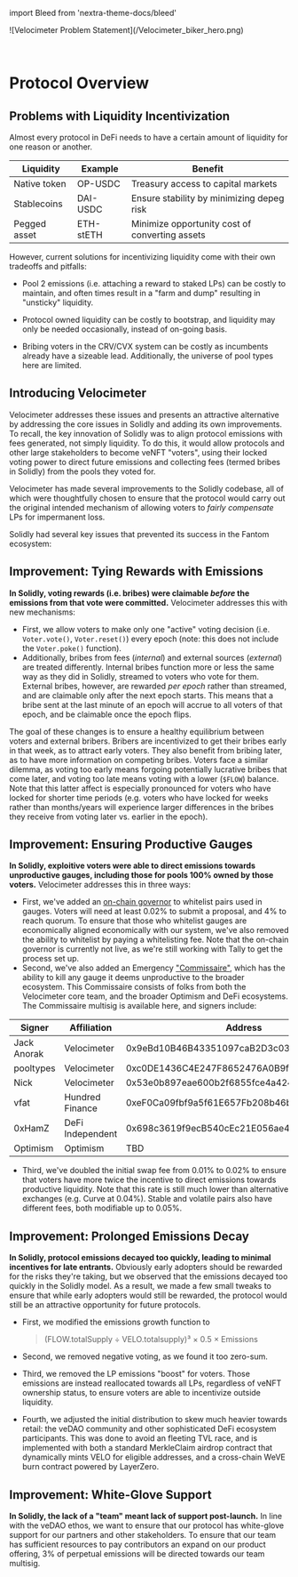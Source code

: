 import Bleed from 'nextra-theme-docs/bleed'

<Bleed>
  ![Velocimeter Problem Statement](/Velocimeter_biker_hero.png)
</Bleed>

&nbsp;

# Protocol Overview

## Problems with Liquidity Incentivization

Almost every protocol in DeFi needs to have a certain amount of liquidity for one reason or another.

| Liquidity    | Example   | Benefit                                        |
| ------------ | --------- | ---------------------------------------------- |
| Native token | OP-USDC   | Treasury access to capital markets             |
| Stablecoins  | DAI-USDC  | Ensure stability by minimizing depeg risk      |
| Pegged asset | ETH-stETH | Minimize opportunity cost of converting assets |

However, current solutions for incentivizing liquidity come with their own tradeoffs and pitfalls:

- Pool 2 emissions (i.e. attaching a reward to staked LPs) can be costly to maintain, and often times result in a "farm and dump" resulting in "unsticky" liquidity.

- Protocol owned liquidity can be costly to bootstrap, and liquidity may only be needed occasionally, instead of on-going basis.

- Bribing voters in the CRV/CVX system can be costly as incumbents already have a sizeable lead. Additionally, the universe of pool types here are limited.

## Introducing Velocimeter

Velocimeter addresses these issues and presents an attractive alternative by addressing the core issues in Solidly and adding its own improvements. To recall, the key innovation of Solidly was to align protocol emissions with fees generated, not simply liquidity. To do this, it would allow protocols and other large stakeholders to become veNFT "voters", using their locked voting power to direct future emissions and collecting fees (termed bribes in Solidly) from the pools they voted for.

Velocimeter has made several improvements to the Solidly codebase, all of which were thoughtfully chosen to ensure that the protocol would carry out the original intended mechanism of allowing voters to _fairly compensate_ LPs for impermanent loss.

Solidly had several key issues that prevented its success in the Fantom ecosystem:

## Improvement: Tying Rewards with Emissions

**In Solidly, voting rewards (i.e. bribes) were claimable _before_ the emissions from that vote were committed.** Velocimeter addresses this with new mechanisms:

- First, we allow voters to make only one "active" voting decision (i.e. `Voter.vote()`, `Voter.reset()`) every epoch (note: this does not include the `Voter.poke()` function).
- Additionally, bribes from fees (_internal_) and external sources (_external_) are treated differently.
  Internal bribes function more or less the same way as they did in Solidly, streamed to voters who vote for them.
  External bribes, however, are rewarded _per epoch_ rather than streamed, and are claimable only after the next epoch starts.
  This means that a bribe sent at the last minute of an epoch will accrue to all voters of that epoch, and be claimable once the epoch flips.

The goal of these changes is to ensure a healthy equilibrium between voters and external bribers. Bribers are incentivized to get their bribes early in that week, as to attract early voters. They also benefit from bribing later, as to have more information on competing bribes. Voters face a similar dilemma, as voting too early means forgoing potentially lucrative bribes that come later, and voting too late means voting with a lower (`$FLOW`) balance. Note that this latter affect is especially pronounced for voters who have locked for shorter time periods (e.g. voters who have locked for weeks rather than months/years will experience larger differences in the bribes they receive from voting later vs. earlier in the epoch).

## Improvement: Ensuring Productive Gauges

**In Solidly, exploitive voters were able to direct emissions towards unproductive gauges, including those for pools 100% owned by those voters.** Velocimeter addresses this in three ways:

- First, we've added an [on-chain governor](https://optimistic.etherscan.io/address/0x64DD805aa894dc001f8505e000c7535179D96C9E) to whitelist pairs used in gauges. Voters will need at least 0.02% to submit a proposal, and 4% to reach quorum. To ensure that those who whitelist gauges are economically aligned economically with our system, we've also removed the ability to whitelist by paying a whitelisting fee. Note that the on-chain governor is currently not live, as we're still working with Tally to get the process set up.
- Second, we've also added an Emergency ["Commissaire"](https://optimistic.etherscan.io/address/0xcc2d01030ec2cd187346f70bfc483f24488c32e8), which has the ability to kill any gauge it deems unproductive to the broader ecosystem. This Commissaire consists of folks from both the Velocimeter core team, and the broader Optimism and DeFi ecosystems. The Commissaire multisig is available here, and signers include:

| Signer      | Affiliation      | Address                                    |
| ----------- | ---------------- | ------------------------------------------ |
| Jack Anorak | Velocimeter        | 0x9eBd10B46B43351097caB2D3c03Ccf440957A2a9 |
| pooltypes   | Velocimeter        | 0xc0DE1436C4E247F8652476A0B9ff55699801e1d0 |
| Nick        | Velocimeter        | 0x53e0b897eae600b2f6855fce4a42482e9229d2c2 |
| vfat        | Hundred Finance  | 0xeF0Ca09fbf9a5f61E657Fb208b46b8685c1d4766 |
| 0xHamZ      | DeFi Independent | 0x698c3619f9ecB540cEc21E056ae4A900Bca1649C |
| Optimism    | Optimism         | TBD                                        |

- Third, we've doubled the initial swap fee from 0.01% to 0.02% to ensure that voters have more twice the incentive to direct emissions towards productive liquidity. Note that this rate is still much lower than alternative exchanges (e.g. Curve at 0.04%). Stable and volatile pairs also have different fees, both modifiable up to 0.05%.

## Improvement: Prolonged Emissions Decay

**In Solidly, protocol emissions decayed too quickly, leading to minimal incentives for late entrants.** Obviously early adopters should be rewarded for the risks they're taking, but we observed that the emissions decayed too quickly in the Solidly model. As a result, we made a few small tweaks to ensure that while early adopters would still be rewarded, the protocol would still be an attractive opportunity for future protocols.

- First, we modified the emissions growth function to

    > (FLOW.totalSupply ÷ VELO.totalsupply)³ × 0.5 × Emissions

- Second, we removed negative voting, as we found it too zero-sum.
- Third, we removed the LP emissions "boost" for voters. Those emissions are instead reallocated towards all LPs, regardless of veNFT ownership status, to ensure voters are able to incentivize outside liquidity.
- Fourth, we adjusted the initial distribution to skew much heavier towards retail: the veDAO community and other sophisticated DeFi ecosystem participants. This was done to avoid an fleeting TVL race, and is implemented with both a standard MerkleClaim airdrop contract that dynamically mints VELO for eligible addresses, and a cross-chain WeVE burn contract powered by LayerZero.

## Improvement: White-Glove Support

**In Solidly, the lack of a "team" meant lack of support post-launch.**
In line with the veDAO ethos, we want to ensure that our protocol has white-glove support for our partners and other stakeholders. To ensure that our team has sufficient resources to pay contributors an expand on our product offering, 3% of perpetual emissions will be directed towards our team multisig.
